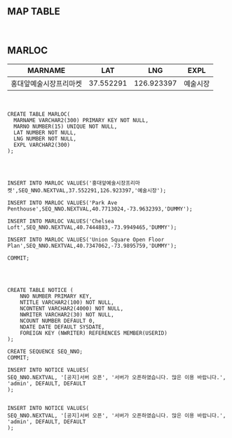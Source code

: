 <h2>MAP TABLE</h2>

<br>

<h2>MARLOC</h2>

|        MARNAME         |    LAT    |    LNG     |   EXPL   |
| :--------------------: | :-------: | :--------: | :------: |
| 홍대앞예술시장프리마켓 | 37.552291 | 126.923397 | 예술시장 |

<br>

```plsql
CREATE TABLE MARLOC(
  MARNAME VARCHAR2(300) PRIMARY KEY NOT NULL,
  MARNO NUMBER(15) UNIQUE NOT NULL,
  LAT NUMBER NOT NULL,
  LNG NUMBER NOT NULL,
  EXPL VARCHAR2(300)
);




INSERT INTO MARLOC VALUES('홍대앞예술시장프리마켓',SEQ_NNO.NEXTVAL,37.552291,126.923397,'예술시장');

INSERT INTO MARLOC VALUES('Park Ave Penthouse',SEQ_NNO.NEXTVAL,40.7713024,-73.9632393,'DUMMY');

INSERT INTO MARLOC VALUES('Chelsea Loft',SEQ_NNO.NEXTVAL,40.7444883,-73.9949465,'DUMMY');

INSERT INTO MARLOC VALUES('Union Square Open Floor Plan',SEQ_NNO.NEXTVAL,40.7347062,-73.9895759,'DUMMY');

COMMIT;


```

<br>

```plsql
CREATE TABLE NOTICE (
    NNO NUMBER PRIMARY KEY,
    NTITLE VARCHAR2(100) NOT NULL,
    NCONTENT VARCHAR2(4000) NOT NULL,
    NWRITER VARCHAR2(30) NOT NULL,
    NCOUNT NUMBER DEFAULT 0,
    NDATE DATE DEFAULT SYSDATE,
    FOREIGN KEY (NWRITER) REFERENCES MEMBER(USERID)
);

CREATE SEQUENCE SEQ_NNO;
COMMIT;

INSERT INTO NOTICE VALUES(
SEQ_NNO.NEXTVAL, '[공지]서버 오픈', '서버가 오픈하였습니다. 많은 이용 바랍니다.', 'admin', DEFAULT, DEFAULT
);


INSERT INTO NOTICE VALUES(
SEQ_NNO.NEXTVAL, '[공지]서버 오픈', '서버가 오픈하였습니다. 많은 이용 바랍니다.', 'admin', DEFAULT, DEFAULT
);
```

<br>



